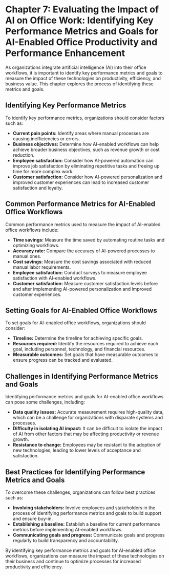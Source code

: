 Chapter 7: Evaluating the Impact of AI on Office Work: Identifying Key Performance Metrics and Goals for AI-Enabled Office Productivity and Performance Enhancement
===================================================================================================================================================================

As organizations integrate artificial intelligence (AI) into their office workflows, it is important to identify key performance metrics and goals to measure the impact of these technologies on productivity, efficiency, and business value. This chapter explores the process of identifying these metrics and goals.

Identifying Key Performance Metrics
-----------------------------------

To identify key performance metrics, organizations should consider factors such as:

* **Current pain points:** Identify areas where manual processes are causing inefficiencies or errors.
* **Business objectives:** Determine how AI-enabled workflows can help achieve broader business objectives, such as revenue growth or cost reduction.
* **Employee satisfaction:** Consider how AI-powered automation can improve job satisfaction by eliminating repetitive tasks and freeing up time for more complex work.
* **Customer satisfaction:** Consider how AI-powered personalization and improved customer experiences can lead to increased customer satisfaction and loyalty.

Common Performance Metrics for AI-Enabled Office Workflows
----------------------------------------------------------

Common performance metrics used to measure the impact of AI-enabled office workflows include:

* **Time savings:** Measure the time saved by automating routine tasks and optimizing workflows.
* **Accuracy rate:** Compare the accuracy of AI-powered processes to manual ones.
* **Cost savings:** Measure the cost savings associated with reduced manual labor requirements.
* **Employee satisfaction:** Conduct surveys to measure employee satisfaction with AI-enabled workflows.
* **Customer satisfaction:** Measure customer satisfaction levels before and after implementing AI-powered personalization and improved customer experiences.

Setting Goals for AI-Enabled Office Workflows
---------------------------------------------

To set goals for AI-enabled office workflows, organizations should consider:

* **Timeline:** Determine the timeline for achieving specific goals.
* **Resources required:** Identify the resources required to achieve each goal, including personnel, technology, and financial resources.
* **Measurable outcomes:** Set goals that have measurable outcomes to ensure progress can be tracked and evaluated.

Challenges in Identifying Performance Metrics and Goals
-------------------------------------------------------

Identifying performance metrics and goals for AI-enabled office workflows can pose some challenges, including:

* **Data quality issues:** Accurate measurement requires high-quality data, which can be a challenge for organizations with disparate systems and processes.
* **Difficulty in isolating AI impact:** It can be difficult to isolate the impact of AI from other factors that may be affecting productivity or revenue growth.
* **Resistance to change:** Employees may be resistant to the adoption of new technologies, leading to lower levels of acceptance and satisfaction.

Best Practices for Identifying Performance Metrics and Goals
------------------------------------------------------------

To overcome these challenges, organizations can follow best practices such as:

* **Involving stakeholders:** Involve employees and stakeholders in the process of identifying performance metrics and goals to build support and ensure buy-in.
* **Establishing a baseline:** Establish a baseline for current performance metrics before implementing AI-enabled workflows.
* **Communicating goals and progress:** Communicate goals and progress regularly to build transparency and accountability.

By identifying key performance metrics and goals for AI-enabled office workflows, organizations can measure the impact of these technologies on their business and continue to optimize processes for increased productivity and efficiency.
